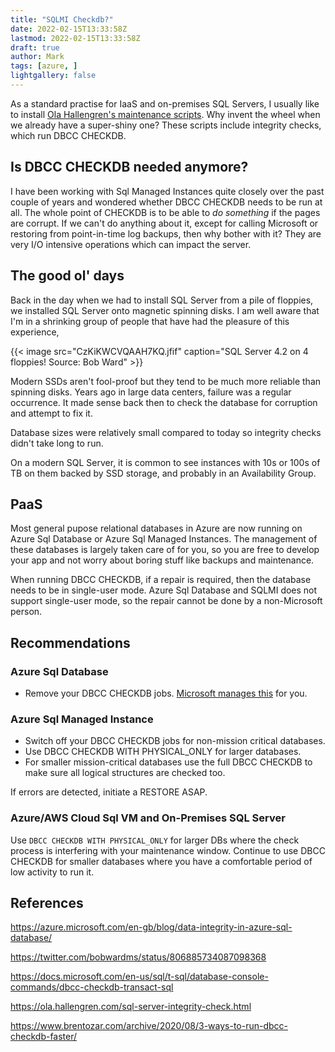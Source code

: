 ```yaml
---
title: "SQLMI Checkdb?"
date: 2022-02-15T13:33:58Z
lastmod: 2022-02-15T13:33:58Z
draft: true
author: Mark
tags: [azure, ]
lightgallery: false
---
```

As a standard practise for IaaS and on-premises SQL Servers, I usually like to install [Ola Hallengren's maintenance scripts](https://ola.hallengren.com/sql-server-integrity-check.html). Why invent the wheel when we already have a super-shiny one? These scripts include integrity checks, which run DBCC CHECKDB.

## Is DBCC CHECKDB needed anymore?

I have been working with Sql Managed Instances quite closely over the past couple of years and wondered whether DBCC CHECKDB needs to be run at all. The whole point of CHECKDB is to be able to *do something* if the pages are corrupt. If we can't do anything about it, except for calling Microsoft or restoring from point-in-time log backups, then why bother with it? They are very I/O intensive operations which can impact the server.

## The good ol' days

Back in the day when we had to install SQL Server from a pile of floppies, we installed SQL Server onto magnetic spinning disks. I am well aware that I'm in a shrinking group of people that have had the pleasure of this experience,

{{< image src="CzKiKWCVQAAH7KQ.jfif" caption="SQL Server 4.2 on 4 floppies! Source: Bob Ward" >}}

Modern SSDs aren't fool-proof but they tend to be much more reliable than spinning disks. Years ago in large data centers, failure was a regular occurrence. It made sense back then to check the database for corruption and attempt to fix it.

Database sizes were relatively small compared to today so integrity checks didn't take long to run.

On a modern SQL Server, it is common to see instances with 10s or 100s of TB on them backed by SSD storage, and probably in an Availability Group.

## PaaS

Most general pupose relational databases in Azure are now running on Azure Sql Database or Azure Sql Managed Instances. The management of these databases is largely taken care of for you, so you are free to develop your app and not worry about boring stuff like backups and maintenance.

When running DBCC CHECKDB, if a repair is required, then the database needs to be in single-user mode. Azure Sql Database and SQLMI does not support single-user mode, so the repair cannot be done by a non-Microsoft person.

## Recommendations

### Azure Sql Database

* Remove your DBCC CHECKDB jobs. [Microsoft manages this](https://azure.microsoft.com/en-gb/blog/data-integrity-in-azure-sql-database/) for you.

### Azure Sql Managed Instance

* Switch off your DBCC CHECKDB jobs for non-mission critical databases.
* Use DBCC CHECKDB WITH PHYSICAL_ONLY for larger databases.
* For smaller mission-critical databases use the full DBCC CHECKDB to make sure all logical structures are checked too.

If errors are detected, initiate a RESTORE ASAP.

### Azure/AWS Cloud Sql VM and On-Premises SQL Server

Use `DBCC CHECKDB WITH PHYSICAL_ONLY` for larger DBs where the check process is interfering with your maintenance window. Continue to use DBCC CHECKDB for smaller databases where you have a comfortable period of low activity to run it.

## References

https://azure.microsoft.com/en-gb/blog/data-integrity-in-azure-sql-database/

https://twitter.com/bobwardms/status/806885734087098368

https://docs.microsoft.com/en-us/sql/t-sql/database-console-commands/dbcc-checkdb-transact-sql

https://ola.hallengren.com/sql-server-integrity-check.html

https://www.brentozar.com/archive/2020/08/3-ways-to-run-dbcc-checkdb-faster/